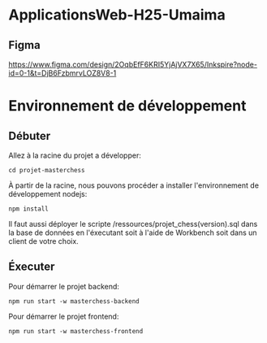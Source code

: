 # ApplicationsWeb-H25-Umaima

## Figma
https://www.figma.com/design/2OqbEfF6KRI5YjAjVX7X65/Inkspire?node-id=0-1&t=DjB6FzbmrvLOZ8V8-1

# Environnement de développement
## Débuter
Allez à la racine du projet a développer:
```
cd projet-masterchess
```
À partir de la racine, nous pouvons procéder a installer l'environnement de développement nodejs:
```
npm install
```
Il faut aussi déployer le scripte /ressources/projet_chess(version).sql dans la base de données en l'éxecutant soit à l'aide de Workbench soit dans un client de votre choix.

## Éxecuter
Pour démarrer le projet backend:
```
npm run start -w masterchess-backend
```

Pour démarrer le projet frontend:
```
npm run start -w masterchess-frontend
```

